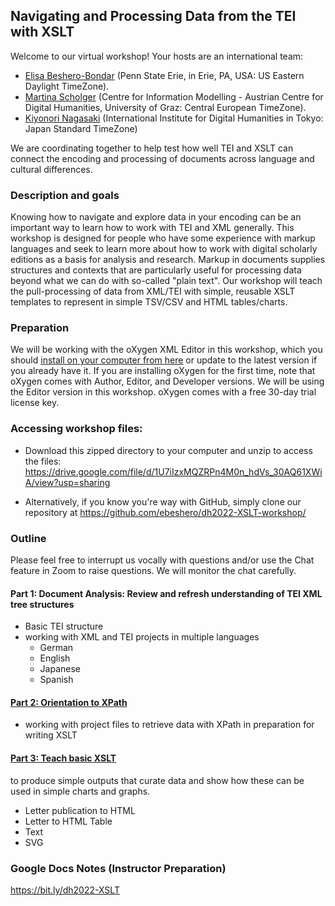 ## Navigating and Processing Data from the TEI with XSLT

Welcome to our virtual workshop! Your hosts are an international team: 
* [Elisa Beshero-Bondar](https://github.com/ebeshero) (Penn State Erie, in Erie, PA, USA: US Eastern Daylight TimeZone). 
* [Martina Scholger](https://github.com/martinascholger) (Centre for Information Modelling - Austrian Centre for Digital Humanities, University of Graz: Central European TimeZone). 
* [Kiyonori Nagasaki](https://github.com/kiyonoriNagasaki) (International Institute for Digital Humanities in Tokyo: Japan Standard TimeZone)

We are coordinating together to help test how well TEI and XSLT can connect the encoding and processing of documents across language and cultural differences.  

### Description and goals
Knowing how to navigate and explore data in your encoding can be an important way to learn how to work with TEI and XML generally. This workshop is designed for people who have some experience with markup languages and seek to learn more about how to work with digital scholarly editions as a basis for analysis and research. Markup in documents supplies structures and contexts that are particularly useful for processing data beyond what we can do with so-called "plain text". Our workshop will teach the pull-processing of data from XML/TEI with simple, reusable XSLT templates to represent in simple TSV/CSV and HTML tables/charts.

### Preparation
We will be working with the oXygen XML Editor in this workshop, which you should [install on your computer from here](https://www.oxygenxml.com/xml_editor/download_oxygenxml_editor.html) or update to the latest version if you already have it. If you are installing oXygen for the first time, note that oXygen comes with Author, Editor, and Developer versions. We will be using the Editor version in this workshop. oXygen comes with a free 30-day trial license key. 

### Accessing workshop files:

* Download this zipped directory to your computer and unzip to access the files:
<https://drive.google.com/file/d/1U7iIzxMQZRPn4M0n_hdVs_30AQ61XWiA/view?usp=sharing> 

* Alternatively, if you know you're way with GitHub, simply clone our repository at <https://github.com/ebeshero/dh2022-XSLT-workshop/>

### Outline
Please feel free to interrupt us vocally with questions and/or use the Chat feature in Zoom to raise questions. We will monitor the chat carefully. 

#### Part 1: Document Analysis: Review and refresh understanding of TEI XML tree structures
* Basic TEI structure
* working with XML and TEI projects in multiple languages 
  * German
  * English 
  * Japanese 
  * Spanish 


#### [Part 2: Orientation to XPath](xpath.md)
* working with project files to retrieve data with XPath in preparation for writing XSLT

#### [Part 3: Teach basic XSLT](xslt.md)
to produce simple outputs that curate data and show how these can be used in simple charts and graphs.
* Letter publication to HTML
* Letter to HTML Table
* Text 
* SVG 

### Google Docs Notes (Instructor Preparation)
<https://bit.ly/dh2022-XSLT>
